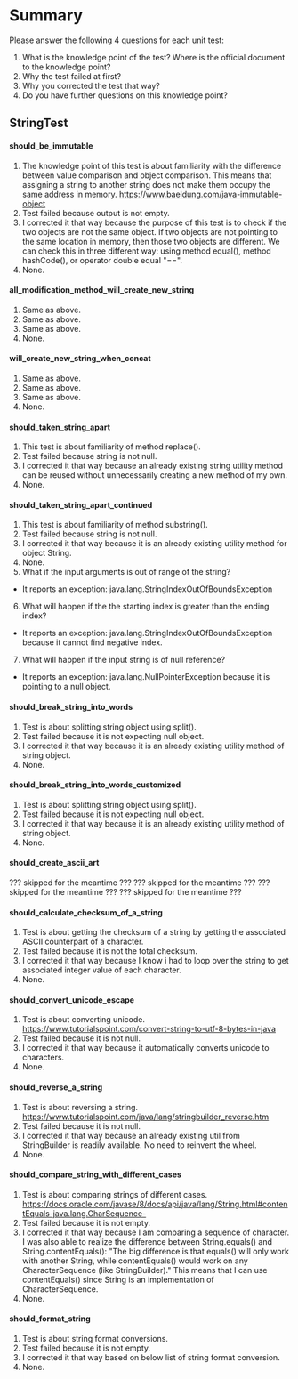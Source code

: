 # Summary

Please answer the following 4 questions for each unit test:
1. What is the knowledge point of the test? Where is the official document to the knowledge point?
2. Why the test failed at first?
3. Why you corrected the test that way?
4. Do you have further questions on this knowledge point?

## StringTest
#### should_be_immutable
1. The knowledge point of this test is about familiarity with the difference between value comparison and object comparison.
This means that assigning a string to another string does not make them occupy the same address in memory.
https://www.baeldung.com/java-immutable-object
2. Test failed because output is not empty.
3. I corrected it that way because the purpose of this test is to check if the two objects are not the same object.
If two objects are not pointing to the same location in memory, then those two objects are different.
We can check this in three different way: using method equal(), method hashCode(), or operator double equal "==".
4. None.

#### all_modification_method_will_create_new_string
1. Same as above.
2. Same as above.
3. Same as above.
4. None.

#### will_create_new_string_when_concat
1. Same as above.
2. Same as above.
3. Same as above.
4. None.

#### should_taken_string_apart
1. This test is about familiarity of method replace(). 
2. Test failed because string is not null.
3. I corrected it that way because an already existing string utility method can be reused without unnecessarily creating 
a new method of my own.
4. None.

#### should_taken_string_apart_continued
1. This test is about familiarity of method substring(). 
2. Test failed because string is not null.
3. I corrected it that way because it is an already existing utility method for object String.
4. None.
5. What if the input arguments is out of range of the string?
- It reports an exception: java.lang.StringIndexOutOfBoundsException
6. What will happen if the the starting index is greater than the ending index?
- It reports an exception: java.lang.StringIndexOutOfBoundsException because it cannot find negative index.
7. What will happen if the input string is of null reference?
- It reports an exception: java.lang.NullPointerException because it is pointing to a null object.

#### should_break_string_into_words
1. Test is about splitting string object using split().
2. Test failed because it is not expecting null object.
3. I corrected it that way because it is an already existing utility method of string object.
4. None.

#### should_break_string_into_words_customized
1. Test is about splitting string object using split().
2. Test failed because it is not expecting null object.
3. I corrected it that way because it is an already existing utility method of string object.
4. None.

#### should_create_ascii_art
??? skipped for the meantime ???
??? skipped for the meantime ???
??? skipped for the meantime ???
??? skipped for the meantime ???

#### should_calculate_checksum_of_a_string
1. Test is about getting the checksum of a string by getting the associated ASCII counterpart of a character.
2. Test failed because it is not the total checksum.
3. I corrected it that way because I know i had to loop over the string to get associated integer value of each character.
4. None.

#### should_convert_unicode_escape
1. Test is about converting unicode.
https://www.tutorialspoint.com/convert-string-to-utf-8-bytes-in-java
2. Test failed because it is not null.
3. I corrected it that way because it automatically converts unicode to characters.
4. None.

#### should_reverse_a_string
1. Test is about reversing a string.
https://www.tutorialspoint.com/java/lang/stringbuilder_reverse.htm
2. Test failed because it is not null.
3. I corrected it that way because an already existing util from StringBuilder is readily available. No need to reinvent the wheel.
4. None.

#### should_compare_string_with_different_cases
1. Test is about comparing strings of different cases.
https://docs.oracle.com/javase/8/docs/api/java/lang/String.html#contentEquals-java.lang.CharSequence-
2. Test failed because it is not empty.
3. I corrected it that way because I am comparing a sequence of character.
I was also able to realize the difference between String.equals() and String.contentEquals():
"The big difference is that equals() will only work with another String, while contentEquals() would work on any CharacterSequence (like StringBuilder)."
This means that I can use contentEquals() since String is an implementation of CharacterSequence.
4. None.

#### should_format_string
1. Test is about string format conversions.
2. Test failed because it is not empty.
3. I corrected it that way based on below list of string format conversion.
4. None.
